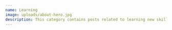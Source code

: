```yaml
---
name: Learning
image: uploads/about-hero.jpg
description: This category contains posts related to learning new skills.
---
```


